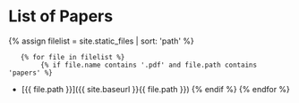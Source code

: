 # List of Papers

{% assign filelist = site.static_files | sort: 'path'  %}
    
       {% for file in filelist %}
            {% if file.name contains '.pdf' and file.path contains 'papers' %}
 - [{{ file.path }}]({{ site.baseurl }}{{ file.path }})
            {% endif %}
        {% endfor %}
        
        
